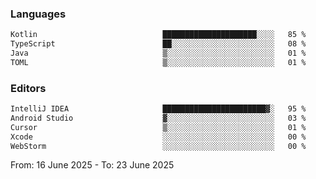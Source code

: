 <!--START_SECTION:waka-->
### Languages
```txt
Kotlin                            █████████████████████░░░░   85 %
TypeScript                        ██░░░░░░░░░░░░░░░░░░░░░░░   08 %
Java                              ▒░░░░░░░░░░░░░░░░░░░░░░░░   01 %
TOML                              ▒░░░░░░░░░░░░░░░░░░░░░░░░   01 %
```

### Editors
```txt
IntelliJ IDEA                     ███████████████████████▓░   95 %
Android Studio                    ▓░░░░░░░░░░░░░░░░░░░░░░░░   03 %
Cursor                            ▒░░░░░░░░░░░░░░░░░░░░░░░░   01 %
Xcode                             ░░░░░░░░░░░░░░░░░░░░░░░░░   00 %
WebStorm                          ░░░░░░░░░░░░░░░░░░░░░░░░░   00 %
```

From: 16 June 2025 - To: 23 June 2025
<!--END_SECTION:waka-->
